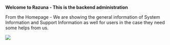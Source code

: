 ﻿**Welcome to Razuna - This is the backend administration**

From the Homepage - We are showing the general information of System Information and Support Information as well for users in the case they need some helps from us.

![](/Admin_backen_2.0/img/backend_Home_1.png)